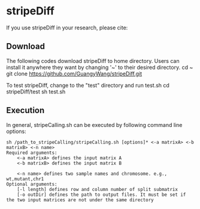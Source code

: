 # stripeDiff

If you use stripeDiff in your research, please cite: 

## Download
The following codes download stripeDiff to home directory. Users can install it anywhere they want by changing '~' to their desired directory.
    cd ~
    git clone https://github.com/GuangyWang/stripeDiff.git
    
To test stripeDiff, change to the "test" directory and run test.sh
    cd stripeDiff/test
    sh test.sh
    
    


Execution
----------
In general, stripeCalling.sh can be executed by following command line options:

    sh /path_to_stripeCalling/stripeCalling.sh [options]* <-a matrixA> <-b matrixB> <-n name>
    Required arguments:
        <-a matrixA> defines the input matrix A
        <-b matrixB> defines the input matrix B
        
        <-n name> defines two sample names and chromosome. e.g., wt,mutant,chr1
    Optional arguments:
        [-l length] defines row and column number of split submatrix
        [-o outDir] defines the path to output files. It must be set if the two input matrices are not under the same directory



